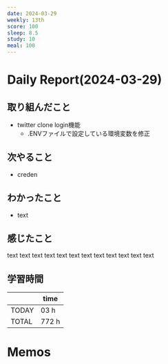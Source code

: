 ```yaml
---
date: 2024-03-29
weekly: 13th
score: 100
sleep: 8.5
study: 10
meal: 100
---
```

# Daily Report(2024-03-29)
## 取り組んだこと
- twitter clone login機能
	- .ENVファイルで設定している環境変数を修正
## 次やること
- creden
## わかったこと
- text
## 感じたこと
text text text text text text text text text text text text
## 学習時間
|       | time  | 
| ----- | ----- |
| TODAY | 03 h  | 
| TOTAL | 772 h |
# Memos